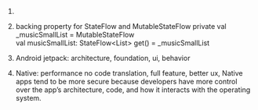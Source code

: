 1. <uses-permission android:name="android.permission.READ_EXTERNAL_STORAGE" />
2. backing property for StateFlow and MutableStateFlow
	private val _musicSmallList = MutableStateFlow	
	val musicSmallList: StateFlow<List<MusicSmall>> get() = _musicSmallList

3. Android jetpack: architecture, foundation, ui, behavior
4. Native: performance no code translation, full feature, better ux, Native apps tend to be more secure 
because developers have more control over the app’s architecture, code, and how it interacts with the 
operating system.
